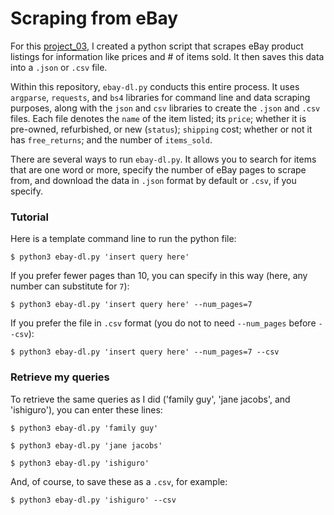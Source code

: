 # Scraping from eBay

For this [project_03](https://github.com/mikeizbicki/cmc-csci040/tree/2022fall/project_03), I created a python script that scrapes eBay product listings for information like prices and # of items sold. It then saves this data into a `.json` or `.csv` file.

Within this repository, `ebay-dl.py` conducts this entire process. It uses `argparse`, `requests`, and `bs4` libraries for command line and data scraping purposes, along with the `json` and `csv` libraries to create the `.json` and `.csv` files. Each file denotes the `name` of the item listed; its `price`; whether it is pre-owned, refurbished, or new (`status`); `shipping` cost; whether or not it has `free_returns`; and the number of `items_sold`.

There are several ways to run `ebay-dl.py`. It allows you to search for items that are one word or more, specify the number of eBay pages to scrape from, and download the data in `.json` format by default or `.csv`, if you specify.

### Tutorial
Here is a template command line to run the python file:
```
$ python3 ebay-dl.py 'insert query here'
```

If you prefer fewer pages than 10, you can specify in this way (here, any number can substitute for `7`):
```
$ python3 ebay-dl.py 'insert query here' --num_pages=7
```


If you prefer the file in `.csv` format (you do not to need `--num_pages` before `--csv`):
```
$ python3 ebay-dl.py 'insert query here' --num_pages=7 --csv
```

### Retrieve my queries
To retrieve the same queries as I did ('family guy', 'jane jacobs', and 'ishiguro'), you can enter these lines:
```
$ python3 ebay-dl.py 'family guy'
```
```
$ python3 ebay-dl.py 'jane jacobs'
```
```
$ python3 ebay-dl.py 'ishiguro'
```

And, of course, to save these as a `.csv`, for example:
```
$ python3 ebay-dl.py 'ishiguro' --csv
```